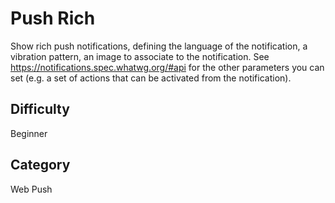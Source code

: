 # Push Rich

Show rich push notifications, defining the language of the notification, a vibration pattern, an image to associate to the notification. See https://notifications.spec.whatwg.org/#api for the other parameters you can set (e.g. a set of actions that can be activated from the notification).

## Difficulty
Beginner

## Category
Web Push
